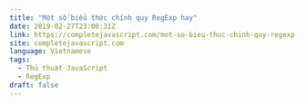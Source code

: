 ```yaml
---
title: "Một số biểu thức chính quy RegExp hay"
date: 2019-02-27T23:00:31Z
link: https://completejavascript.com/mot-so-bieu-thuc-chinh-quy-regexp-hay/
site: completejavascript.com
language: Vietnamese
tags:
  - Thủ thuật JavaScript
  - RegExp
draft: false
---
```

